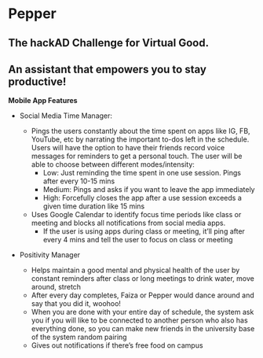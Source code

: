 # Pepper
## The hackAD Challenge for Virtual Good. 
## An assistant that empowers you to stay productive! 
__Mobile App Features__
* Social Media Time Manager: 
    * Pings the users constantly about the time spent on apps like IG, FB, YouTube, etc by narrating the important to-dos left in the schedule. Users will have the option to have their friends record voice messages for reminders to get a personal touch. The user will be able to choose between different modes/intensity:
        * Low: Just reminding the time spent in one use session. Pings after every 10-15 mins
        * Medium: Pings and asks if you want to leave the app immediately
         * High: Forcefully closes the app after a use session exceeds a given time duration like 15 mins
    * Uses Google Calendar to identify focus time periods like class or meeting and blocks all notifications from social media apps.
        * If the user is using apps during class or meeting, it’ll ping after every 4 mins and tell the user to focus on class or meeting


* Positivity Manager
    * Helps maintain a good mental and physical health of the user by constant reminders after class or long meetings to drink water, move around, stretch
    * After every day completes, Faiza or Pepper would dance around and say that you did it, woohoo!	
    * When you are done with your entire day of schedule, the system ask you if you will like to be connected to another person who also has everything done, so you can make new friends in the university base of the system random pairing
    * Gives out notifications if there’s free food on campus

